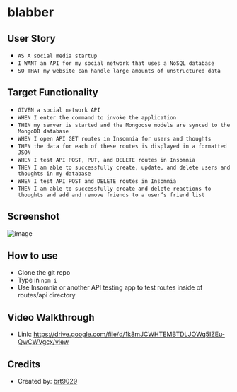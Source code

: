 # blabber

## User Story
- ```AS A social media startup```
- ```I WANT an API for my social network that uses a NoSQL database```
- ```SO THAT my website can handle large amounts of unstructured data```

## Target Functionality
- ```GIVEN a social network API```
- ```WHEN I enter the command to invoke the application```
- ```THEN my server is started and the Mongoose models are synced to the MongoDB database```
- ```WHEN I open API GET routes in Insomnia for users and thoughts```
- ```THEN the data for each of these routes is displayed in a formatted JSON```
- ```WHEN I test API POST, PUT, and DELETE routes in Insomnia```
- ```THEN I am able to successfully create, update, and delete users and thoughts in my database```
- ```WHEN I test API POST and DELETE routes in Insomnia```
- ```THEN I am able to successfully create and delete reactions to thoughts and add and remove friends to a user’s friend list```

## Screenshot
![image](https://user-images.githubusercontent.com/26530136/154143458-0dd02363-6ed5-41f6-befe-d3b072e0f2a6.png)

## How to use
- Clone the git repo
- Type in ```npm i```
- Use Insomnia or another API testing app to test routes inside of routes/api directory

## Video Walkthrough
- Link: https://drive.google.com/file/d/1k8mJCWHTEMBTDLJOWq5IZEu-QwCWVgcx/view

## Credits
- Created by: [brt9029](www.github.com/brt9029 "GitHub Profile Link")
